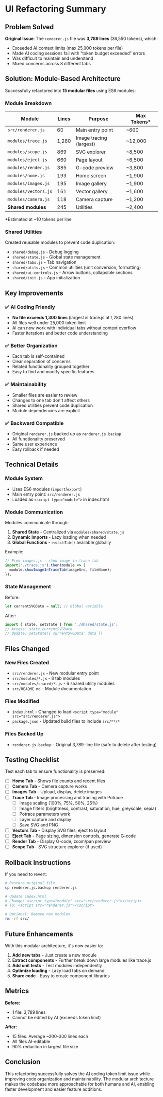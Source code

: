 # UI Refactoring Summary

## Problem Solved

**Original Issue**: The `renderer.js` file was **3,789 lines** (36,550 tokens), which:
- Exceeded AI context limits (max 25,000 tokens per file)
- Made AI coding sessions fail with "token budget exceeded" errors
- Was difficult to maintain and understand
- Mixed concerns across 8 different tabs

## Solution: Module-Based Architecture

Successfully refactored into **15 modular files** using ES6 modules:

### Module Breakdown

| Module | Lines | Purpose | Max Tokens* |
|--------|-------|---------|-------------|
| `src/renderer.js` | 60 | Main entry point | ~600 |
| `modules/trace.js` | 1,280 | Image tracing (largest) | ~12,000 |
| `modules/scope.js` | 869 | SVG explorer | ~8,500 |
| `modules/eject.js` | 660 | Page layout | ~6,500 |
| `modules/render.js` | 385 | G-code preview | ~3,800 |
| `modules/home.js` | 193 | Home screen | ~1,900 |
| `modules/images.js` | 195 | Image gallery | ~1,900 |
| `modules/vectors.js` | 161 | Vector gallery | ~1,600 |
| `modules/camera.js` | 118 | Camera capture | ~1,200 |
| **Shared modules** | 245 | Utilities | ~2,400 |

*Estimated at ~10 tokens per line

### Shared Utilities

Created reusable modules to prevent code duplication:

- `shared/debug.js` - Debug logging
- `shared/state.js` - Global state management
- `shared/tabs.js` - Tab navigation
- `shared/utils.js` - Common utilities (unit conversion, formatting)
- `shared/ui-controls.js` - Arrow buttons, collapsible sections
- `shared/init.js` - App initialization

## Key Improvements

### ✅ AI Coding Friendly
- **No file exceeds 1,300 lines** (largest is trace.js at 1,280 lines)
- All files well under 25,000 token limit
- AI can now work with individual tabs without context overflow
- Faster iterations and better code understanding

### ✅ Better Organization
- Each tab is self-contained
- Clear separation of concerns
- Related functionality grouped together
- Easy to find and modify specific features

### ✅ Maintainability
- Smaller files are easier to review
- Changes to one tab don't affect others
- Shared utilities prevent code duplication
- Module dependencies are explicit

### ✅ Backward Compatible
- Original `renderer.js` backed up as `renderer.js.backup`
- All functionality preserved
- Same user experience
- Easy rollback if needed

## Technical Details

### Module System
- Uses ES6 modules (`import`/`export`)
- Main entry point: `src/renderer.js`
- Loaded as `<script type="module">` in index.html

### Module Communication
Modules communicate through:

1. **Shared State** - Centralized via `modules/shared/state.js`
2. **Dynamic Imports** - Lazy loading when needed
3. **Global Functions** - `switchTab()` available globally

Example:
```javascript
// From images.js - show image in trace tab
import('./trace.js').then(module => {
  module.showImageInTraceTab(imageSrc, fileName);
});
```

### State Management
Before:
```javascript
let currentSVGData = null; // Global variable
```

After:
```javascript
import { state, setState } from './shared/state.js';
// Access: state.currentSVGData
// Update: setState({ currentSVGData: data })
```

## Files Changed

### New Files Created
- `src/renderer.js` - New modular entry point
- `src/modules/*.js` - 8 tab modules
- `src/modules/shared/*.js` - 6 shared utility modules
- `src/README.md` - Module documentation

### Files Modified
- `index.html` - Changed to load `<script type="module" src="src/renderer.js">`
- `package.json` - Updated build files to include `src/**/*`

### Files Backed Up
- `renderer.js.backup` - Original 3,789-line file (safe to delete after testing)

## Testing Checklist

Test each tab to ensure functionality is preserved:

- [ ] **Home Tab** - Shows file counts and recent files
- [ ] **Camera Tab** - Camera capture works
- [ ] **Images Tab** - Upload, display, delete images
- [ ] **Trace Tab** - Image processing and tracing with Potrace
  - [ ] Image scaling (100%, 75%, 50%, 25%)
  - [ ] Image filters (brightness, contrast, saturation, hue, greyscale, sepia)
  - [ ] Potrace parameters work
  - [ ] Layer capture and display
  - [ ] Save SVG and PNG
- [ ] **Vectors Tab** - Display SVG files, eject to layout
- [ ] **Eject Tab** - Page sizing, dimension controls, generate G-code
- [ ] **Render Tab** - Display G-code, zoom/pan preview
- [ ] **Scope Tab** - SVG structure explorer (if used)

## Rollback Instructions

If you need to revert:

```bash
# Restore original file
cp renderer.js.backup renderer.js

# Update index.html
# Change: <script type="module" src="src/renderer.js"></script>
# To: <script src="renderer.js"></script>

# Optional: Remove new modules
rm -rf src/
```

## Future Enhancements

With this modular architecture, it's now easier to:

1. **Add new tabs** - Just create a new module
2. **Extract components** - Further break down large modules like trace.js
3. **Add unit tests** - Test modules independently
4. **Optimize loading** - Lazy load tabs on demand
5. **Share code** - Easy to create component libraries

## Metrics

**Before:**
- 1 file: 3,789 lines
- Cannot be edited by AI (exceeds token limit)

**After:**
- 15 files: Average ~200-300 lines each
- All files AI-editable
- 90% reduction in largest file size

## Conclusion

This refactoring successfully solves the AI coding token limit issue while improving code organization and maintainability. The modular architecture makes the codebase more approachable for both humans and AI, enabling faster development and easier feature additions.
